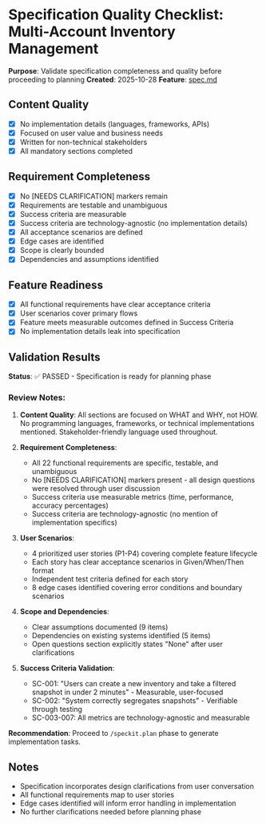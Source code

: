 # Specification Quality Checklist: Multi-Account Inventory Management

**Purpose**: Validate specification completeness and quality before proceeding to planning
**Created**: 2025-10-28
**Feature**: [spec.md](../spec.md)

## Content Quality

- [x] No implementation details (languages, frameworks, APIs)
- [x] Focused on user value and business needs
- [x] Written for non-technical stakeholders
- [x] All mandatory sections completed

## Requirement Completeness

- [x] No [NEEDS CLARIFICATION] markers remain
- [x] Requirements are testable and unambiguous
- [x] Success criteria are measurable
- [x] Success criteria are technology-agnostic (no implementation details)
- [x] All acceptance scenarios are defined
- [x] Edge cases are identified
- [x] Scope is clearly bounded
- [x] Dependencies and assumptions identified

## Feature Readiness

- [x] All functional requirements have clear acceptance criteria
- [x] User scenarios cover primary flows
- [x] Feature meets measurable outcomes defined in Success Criteria
- [x] No implementation details leak into specification

## Validation Results

**Status**: ✅ PASSED - Specification is ready for planning phase

### Review Notes:

1. **Content Quality**: All sections are focused on WHAT and WHY, not HOW. No programming languages, frameworks, or technical implementations mentioned. Stakeholder-friendly language used throughout.

2. **Requirement Completeness**:
   - All 22 functional requirements are specific, testable, and unambiguous
   - No [NEEDS CLARIFICATION] markers present - all design questions were resolved through user discussion
   - Success criteria use measurable metrics (time, performance, accuracy percentages)
   - Success criteria are technology-agnostic (no mention of implementation specifics)

3. **User Scenarios**:
   - 4 prioritized user stories (P1-P4) covering complete feature lifecycle
   - Each story has clear acceptance scenarios in Given/When/Then format
   - Independent test criteria defined for each story
   - 8 edge cases identified covering error conditions and boundary scenarios

4. **Scope and Dependencies**:
   - Clear assumptions documented (9 items)
   - Dependencies on existing systems identified (5 items)
   - Open questions section explicitly states "None" after user clarifications

5. **Success Criteria Validation**:
   - SC-001: "Users can create a new inventory and take a filtered snapshot in under 2 minutes" - Measurable, user-focused
   - SC-002: "System correctly segregates snapshots" - Verifiable through testing
   - SC-003-007: All metrics are technology-agnostic and measurable

**Recommendation**: Proceed to `/speckit.plan` phase to generate implementation tasks.

## Notes

- Specification incorporates design clarifications from user conversation
- All functional requirements map to user stories
- Edge cases identified will inform error handling in implementation
- No further clarifications needed before planning phase
